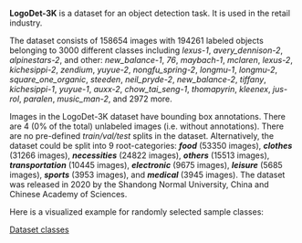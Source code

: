 **LogoDet-3K** is a dataset for an object detection task. It is used in the retail industry. 

The dataset consists of 158654 images with 194261 labeled objects belonging to 3000 different classes including *lexus-1*, *avery_dennison-2*, *alpinestars-2*, and other: *new_balance-1*, *76*, *maybach-1*, *mclaren*, *lexus-2*, *kichesippi-2*, *zendium*, *yuyue-2*, *nongfu_spring-2*, *longmu-1*, *longmu-2*, *square_one_organic*, *steeden*, *neil_pryde-2*, *new_balance-2*, *tiffany*, *kichesippi-1*, *yuyue-1*, *auxx-2*, *chow_tai_seng-1*, *thomapyrin*, *kleenex*, *jus-rol*, *paralen*, *music_man-2*, and 2972 more.

Images in the LogoDet-3K dataset have bounding box annotations. There are 4 (0% of the total) unlabeled images (i.e. without annotations). There are no pre-defined <i>train/val/test</i> splits in the dataset. Alternatively, the dataset could be split into 9 root-categories: ***food*** (53350 images), ***clothes*** (31266 images), ***necessities*** (24822 images), ***others*** (15513 images), ***transportation*** (10445 images), ***electronic*** (9675 images), ***leisure*** (5685 images), ***sports*** (3953 images), and ***medical*** (3945 images). The dataset was released in 2020 by the Shandong Normal University, China and Chinese Academy of Sciences.

Here is a visualized example for randomly selected sample classes:

[Dataset classes](https://github.com/dataset-ninja/logodet-3k/raw/main/visualizations/classes_preview.webm)
